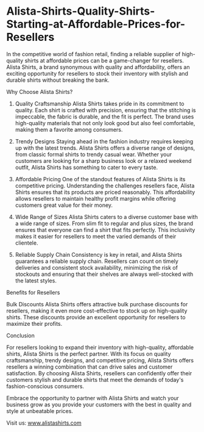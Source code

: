 # Alista-Shirts-Quality-Shirts-Starting-at-Affordable-Prices-for-Resellers
In the competitive world of fashion retail, finding a reliable supplier of high-quality shirts at affordable prices can be a game-changer for resellers. Alista Shirts, a brand synonymous with quality and affordability, offers an exciting opportunity for resellers to stock their inventory with stylish and durable shirts without breaking the bank.

Why Choose Alista Shirts?

1. Quality Craftsmanship Alista Shirts takes pride in its commitment to quality. Each shirt is crafted with precision, ensuring that the stitching is impeccable, the fabric is durable, and the fit is perfect. The brand uses high-quality materials that not only look good but also feel comfortable, making them a favorite among consumers.

2. Trendy Designs Staying ahead in the fashion industry requires keeping up with the latest trends. Alista Shirts offers a diverse range of designs, from classic formal shirts to trendy casual wear. Whether your customers are looking for a sharp business look or a relaxed weekend outfit, Alista Shirts has something to cater to every taste.

3. Affordable Pricing One of the standout features of Alista Shirts is its competitive pricing. Understanding the challenges resellers face, Alista Shirts ensures that its products are priced reasonably. This affordability allows resellers to maintain healthy profit margins while offering customers great value for their money.

4. Wide Range of Sizes Alista Shirts caters to a diverse customer base with a wide range of sizes. From slim fit to regular and plus sizes, the brand ensures that everyone can find a shirt that fits perfectly. This inclusivity makes it easier for resellers to meet the varied demands of their clientele.

5. Reliable Supply Chain Consistency is key in retail, and Alista Shirts guarantees a reliable supply chain. Resellers can count on timely deliveries and consistent stock availability, minimizing the risk of stockouts and ensuring that their shelves are always well-stocked with the latest styles.

Benefits for Resellers

Bulk Discounts
Alista Shirts offers attractive bulk purchase discounts for resellers, making it even more cost-effective to stock up on high-quality shirts. These discounts provide an excellent opportunity for resellers to maximize their profits.

Conclusion

For resellers looking to expand their inventory with high-quality, affordable shirts, Alista Shirts is the perfect partner. With its focus on quality craftsmanship, trendy designs, and competitive pricing, Alista Shirts offers resellers a winning combination that can drive sales and customer satisfaction. By choosing Alista Shirts, resellers can confidently offer their customers stylish and durable shirts that meet the demands of today's fashion-conscious consumers.

Embrace the opportunity to partner with Alista Shirts and watch your business grow as you provide your customers with the best in quality and style at unbeatable prices.

Visit us: www.alistashirts.com
